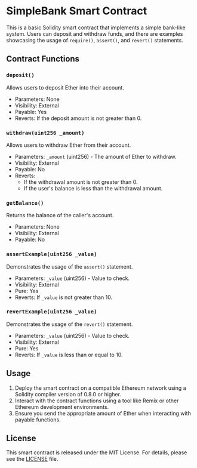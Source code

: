# SimpleBank Smart Contract

This is a basic Solidity smart contract that implements a simple bank-like system. Users can deposit and withdraw funds, and there are examples showcasing the usage of `require()`, `assert()`, and `revert()` statements.

## Contract Functions

### `deposit()`

Allows users to deposit Ether into their account.

- Parameters: None
- Visibility: External
- Payable: Yes
- Reverts: If the deposit amount is not greater than 0.

### `withdraw(uint256 _amount)`

Allows users to withdraw Ether from their account.

- Parameters: `_amount` (uint256) - The amount of Ether to withdraw.
- Visibility: External
- Payable: No
- Reverts:
  - If the withdrawal amount is not greater than 0.
  - If the user's balance is less than the withdrawal amount.

### `getBalance()`

Returns the balance of the caller's account.

- Parameters: None
- Visibility: External
- Payable: No

### `assertExample(uint256 _value)`

Demonstrates the usage of the `assert()` statement.

- Parameters: `_value` (uint256) - Value to check.
- Visibility: External
- Pure: Yes
- Reverts: If `_value` is not greater than 10.

### `revertExample(uint256 _value)`

Demonstrates the usage of the `revert()` statement.

- Parameters: `_value` (uint256) - Value to check.
- Visibility: External
- Pure: Yes
- Reverts: If `_value` is less than or equal to 10.

## Usage

1. Deploy the smart contract on a compatible Ethereum network using a Solidity compiler version of 0.8.0 or higher.
2. Interact with the contract functions using a tool like Remix or other Ethereum development environments.
3. Ensure you send the appropriate amount of Ether when interacting with payable functions.

## License

This smart contract is released under the MIT License. For details, please see the [LICENSE](LICENSE) file.

